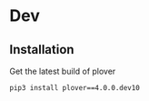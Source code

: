Dev
===

Installation
------------

Get the latest build of plover

``` {.bash}
pip3 install plover==4.0.0.dev10
```
